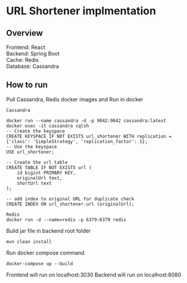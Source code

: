 # URL Shortener implmentation

## Overview
Frontend: React<br>
Backend: Spring Boot<br>
Cache: Redis<br>
Database: Cassandra<br>

## How to run
Pull Cassandra, Redis docker images and Run in docker
```
Cassandra

docker run --name cassandra -d -p 9042:9042 cassandra:latest
docker exec -it cassandra cqlsh
-- Create the keyspace
CREATE KEYSPACE IF NOT EXISTS url_shortener WITH replication = {'class': 'SimpleStrategy', 'replication_factor': 1};
-- Use the keyspace
USE url_shortener;

-- Create the url table
CREATE TABLE IF NOT EXISTS url (
    id bigint PRIMARY KEY,
    originalUrl text,
    shortUrl text
);

-- add index to original URL for duplicate check
CREATE INDEX ON url_shortener.url (originalUrl);
```
```
Redis
docker run -d --name=redis -p 6379:6379 redis
```


Build jar file in backend root folder
```
mvn clean install
```

Run docker compose command
```
docker-compose up --build
```

Frontend will run on localhost:3030
Backend will run on localhost:8080

